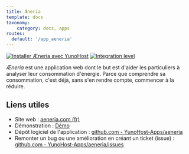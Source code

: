 ```yaml
---
title: Æneria
template: docs
taxonomy:
    category: docs, apps
routes:
  default: '/app_aeneria'
---
```


[![Installer Æneria avec YunoHost](https://install-app.yunohost.org/install-with-yunohost.svg)](https://install-app.yunohost.org/?app=aeneria) [![Integration level](https://dash.yunohost.org/integration/aeneria.svg)](https://dash.yunohost.org/appci/app/aeneria)

*Æneria* est une application web dont le but est d'aider les particuliers à analyser leur consommation d'énergie. Parce que comprendre sa consommation, c'est déjà, sans s'en rendre compte, commencer à la réduire.

## Liens utiles

+ Site web : [aeneria.com (fr)](https://aeneria.com/)
+ Démonstration : [Démo](https://demo.aeneria.com/login)
+ Dépôt logiciel de l'application : [github.com - YunoHost-Apps/aeneria](https://github.com/YunoHost-Apps/aeneria_ynh)
+ Remonter un bug ou une amélioration en créant un ticket (issue) : [github.com - YunoHost-Apps/aeneria/issues](https://github.com/YunoHost-Apps/aeneria_ynh/issues)
